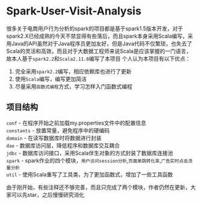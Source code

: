 # Spark-User-Visit-Analysis
很多关于电商用户行为分析的spark的项目都是基于spark1.5版本开发，对于spark2.X已经成熟的今天不禁显得有些落后，而且spark本身采用Scala编写，采用Java的API虽然对于Java程序员更加友好，但是Java代码不仅繁琐，也失去了Scala的灵活和高效，而且对于大数据工程师来说Scala是应该掌握的一门语言，故本人基于`spark2.2`和`Scala2.11.8`编写了本项目
个人认为本项目有以下优点：
1. 完全采用`spark2.2`编写，相应依赖库也进行了更新
2. 使用`Scala`编写，编写更加简洁
3. 尽量采用`函数式编程`方式，学习怎样入门函数式编程

## 项目结构
`conf` - 在程序开始之前加载my.properties文件中的配置信息</br>
`constants` - 放置常量，避免程序中的硬编码</br>
`domain` - 在读写数据库时将数据进行封装</br>
`dao` - 数据库访问层，降低程序和数据库交互耦合</br>
`jdbc` - 数据库访问接口，采用Scala伴生对象的方式封装了数据库连接池</br>
`spark` - spark作业的四个模块，`用户访问session分析`,`页面单跳转化率`,`广告实时点击流量分析`</br>
`util` - 使用Scala重写了工具类，为了更加函数式，增加了一些工具函数</br>

由于刚开始，有些注释还不够完善，而且只完成了两个模块，作者仍然在更新，大家可以先star，之后慢慢研究消化
